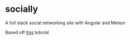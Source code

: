 # socially
A full stack social networking site with Angular and Meteor

Based off [this](http://www.angular-meteor.com/tutorials/socially/angular2/bootstrapping) tutorial

